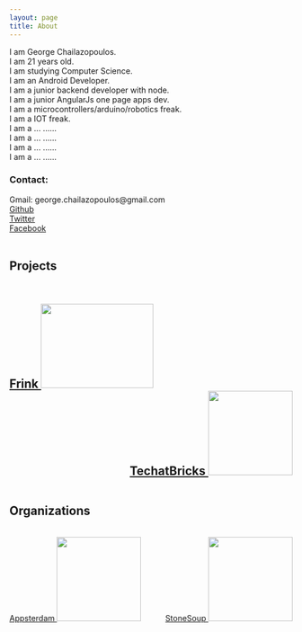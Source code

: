 ```yaml
---
layout: page
title: About
---
```


I am George Chailazopoulos.<br>
I am 21 years old.<br>
I am studying Computer Science.<br>
I am an Android Developer.<br>
I am a junior backend developer with node.<br>
I am a junior AngularJs one page apps dev.<br>
I am a microcontrollers/arduino/robotics freak.<br>
I am a IOT freak.<br>
I am a ... ......<br>
I am a ... ......<br>
I am a ... ......<br>
I am a ... ......<br>

<h3>Contact:</h3>
Gmail: george.chailazopoulos@gmail.com <br>
<a href="https://github.com/spiritinlife">Github</a><br>
<a href="https://twitter.com/_spiritinlife">Twitter</a><br>
<a href="https://www.facebook.com/george.hailazopoulos">Facebook</a><br>





<div style="display:block;clear:both;">
<br><h2>Projects<h2><br>
<div style="float:left;display:inline-block;">
<a href="http://frink.gr" style="text-align: center;">
Frink
<img src="../images/frink.png" width="200" height="150">
</a>
</div>

<div style="float:right;display:inline-block;">
<a href="http://techatbricks.com" style="text-align: center;">
TechatBricks
<img src="../images/tech_at_bricks_logo.png" width="150" height="150">
</a>
</div>
</div>





<div style="display:block;clear:both;">
<br><h2>Organizations</h2><br>
<div style="float:left;display:inline-block;">
<a href="http://techatbricks.com" style="text-align: center;">
Appsterdam
<img src="../images/appsterdam.png" width="150" height="150">
</a>
</div>

<div style="float:right;display:inline-block;">
<a href="http://techatbricks.com" style="text-align: center;">
StoneSoup
<img src="../images/stonesoup.png" width="150" height="150">
</a>
</div>

</div>
